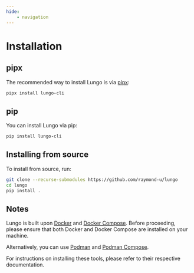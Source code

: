 ```yaml
---
hide:
    - navigation
---
```


# Installation

## pipx

The recommended way to install Lungo is via [pipx](https://pypa.github.io/pipx/):

```bash linenums="1" title="Terminal"
pipx install lungo-cli
```

## pip

You can install Lungo via pip:

```bash linenums="1" title="Terminal"
pip install lungo-cli
```

## Installing from source

To install from source, run:

```bash linenums="1" title="Terminal"
git clone --recurse-submodules https://github.com/raymond-u/lungo
cd lungo
pip install .
```

## Notes

Lungo is built upon [Docker](https://www.docker.com/) and [Docker Compose](https://docs.docker.com/compose/). Before
proceeding, please ensure that both Docker and Docker Compose are installed on your machine.

Alternatively, you can use [Podman](https://podman.io/)
and [Podman Compose](https://github.com/containers/podman-compose).

For instructions on installing these tools, please refer to their respective documentation.
